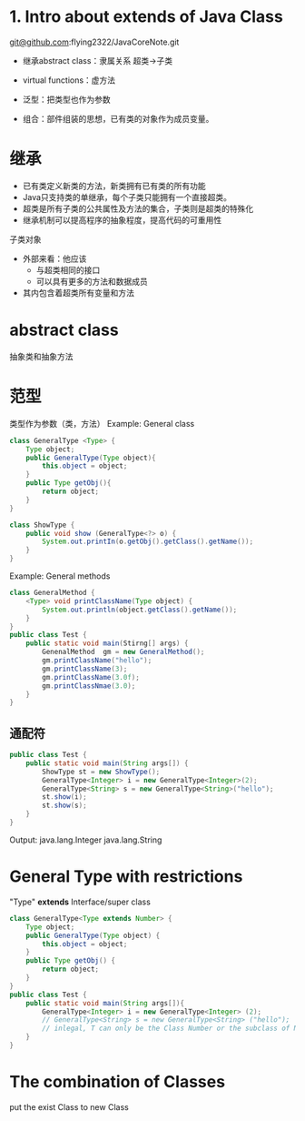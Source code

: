 # 1. Intro about extends of Java Class
git@github.com:flying2322/JavaCoreNote.git
- 继承abstract class：隶属关系 超类->子类

- virtual functions：虚方法


- 泛型：把类型也作为参数

- 组合：部件组装的思想，已有类的对象作为成员变量。

# 继承
- 已有类定义新类的方法，新类拥有已有类的所有功能
- Java只支持类的单继承，每个子类只能拥有一个直接超类。
-  超类是所有子类的公共属性及方法的集合，子类则是超类的特殊化
- 继承机制可以提高程序的抽象程度，提高代码的可重用性

子类对象
- 外部来看：他应该
    - 与超类相同的接口
    - 可以具有更多的方法和数据成员
- 其内包含着超类所有变量和方法




# abstract class
抽象类和抽象方法

# 范型
类型作为参数（类，方法）
Example: General class
```java
class GeneralType <Type> {
    Type object;
    public GeneralType(Type object){
        this.object = object;
    }
    public Type getObj(){
        return object;
    }
}

class ShowType {
    public void show (GeneralType<?> o) {
        System.out.printIn(o.getObj().getClass().getName());
    }
}

```

Example: General methods
```java
class GeneralMethod {
    <Type> void printClassName(Type object) {
        System.out.println(object.getClass().getName());
    }
}
public class Test {
    public static void main(Stirng[] args) {
        GenenalMethod  gm = new GeneralMethod();
        gm.printClassName("hello");
        gm.printClassName(3);
        gm.printClassName(3.0f);
        gm.printClassNmae(3.0);
    }
}
```
 ## 通配符
```java
public class Test {
    public static void main(String args[]) {
        ShowType st = new ShowType();
        GeneralType<Integer> i = new GeneralType<Integer>(2);
        GeneralType<String> s = new GeneralType<String>("hello");
        st.show(i);
        st.show(s);
    }
}
```

Output:
java.lang.Integer
java.lang.String

# General Type with restrictions
"Type" **extends** Interface/super class

```java
class GeneralType<Type extends Number> {
    Type object;
    public GeneralType(Type object) {
        this.object = object;
    }
    public Type getObj() {
        return object;
    }
}
public class Test {
    public static void main(String args[]){
        GeneralType<Integer> i = new GeneralType<Integer> (2);
        // GeneralType<String> s = new GeneralType<String> ("hello");
        // inlegal, T can only be the Class Number or the subclass of Number
    }
}
```

# The combination of Classes
put the exist Class to new Class



























